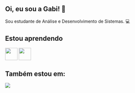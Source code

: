 ## Oi, eu sou a Gabi! 👋

Sou estudante de Análise e Desenvolvimento de Sistemas. 💻

## Estou aprendendo
<img loading="lazy" src="https://cdn.jsdelivr.net/gh/devicons/devicon/icons/linux/linux-original.svg" width="40" height="40"/>
<img loading="lazy" src="https://cdn.jsdelivr.net/gh/devicons/devicon/icons/git/git-original.svg" width="40" height="40"/>



## Também estou em:
<img src="https://cdn.jsdelivr.net/gh/devicons/devicon@latest/icons/linkedin/linkedin-original.svg" />
          
